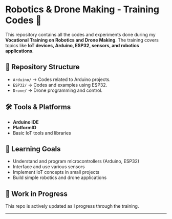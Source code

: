 # Robotics & Drone Making - Training Codes 🚀

This repository contains all the codes and experiments done during my **Vocational Training on Robotics and Drone Making**. The training covers topics like **IoT devices, Arduino, ESP32, sensors, and robotics applications**.

## 📂 Repository Structure

* `Arduino/` → Codes related to Arduino projects.
* `ESP32/` → Codes and examples using ESP32.
* `Drone/` → Drone programming and control.

## 🛠️ Tools & Platforms

* **Arduino IDE**
* **PlatformIO**
* Basic IoT tools and libraries

## 📖 Learning Goals

* Understand and program microcontrollers (Arduino, ESP32)
* Interface and use various sensors
* Implement IoT concepts in small projects
* Build simple robotics and drone applications

## 🚧 Work in Progress

This repo is actively updated as I progress through the training.

---